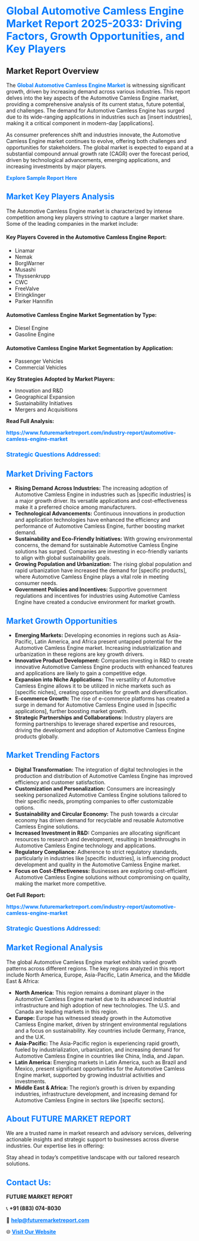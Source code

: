 <h1 style="color: #007BFF;">Global Automotive Camless Engine Market Report 2025-2033: Driving Factors, Growth Opportunities, and Key Players</h1>

<section id="overview">
<h2>Market Report Overview</h2>
<p>The <a href="https://www.futuremarketreport.com/industry-report/automotive-camless-engine-market" style="color: #007BFF; text-decoration: none;"><strong>Global Automotive Camless Engine Market</strong></a> is witnessing significant growth, driven by increasing demand across various industries. This report delves into the key aspects of the Automotive Camless Engine market, providing a comprehensive analysis of its current status, future potential, and challenges. The demand for Automotive Camless Engine has surged due to its wide-ranging applications in industries such as [insert industries], making it a critical component in modern-day [applications].</p>
<p>As consumer preferences shift and industries innovate, the Automotive Camless Engine market continues to evolve, offering both challenges and opportunities for stakeholders. The global market is expected to expand at a substantial compound annual growth rate (CAGR) over the forecast period, driven by technological advancements, emerging applications, and increasing investments by major players.</p>
</section>

<section id="overview">
<p><a href="https://www.futuremarketreport.com/request-sample/reportId=41275" style="color: #007BFF; text-decoration: none;"><strong>Explore Sample Report Here</strong></a></p>
</section>

<section id="key-players">
<h2 style="color: #007BFF;">Market Key Players Analysis</h2>
<p>The Automotive Camless Engine market is characterized by intense competition among key players striving to capture a larger market share. Some of the leading companies in the market include:</p>
<h4>Key Players Covered in the Automotive Camless Engine Report:</h4>
<ul><li>Linamar</li><li>Nemak</li><li>BorgWarner</li><li>Musashi</li><li>Thyssenkrupp</li><li>CWC</li><li>FreeValve</li><li>Elringklinger</li><li>Parker Hannifin</li></ul>
<h4>Automotive Camless Engine Market Segmentation by Type:</h4>
<ul><li>Diesel Engine</li><li>Gasoline Engine</li></ul>

<h4>Automotive Camless Engine Market Segmentation by Application:</h4>
<ul><li>Passenger Vehicles</li><li>Commercial Vehicles</li></ul>
<p><strong>Key Strategies Adopted by Market Players:</strong></p>
<ul>
<li>Innovation and R&D</li>
<li>Geographical Expansion</li>
<li>Sustainability Initiatives</li>
<li>Mergers and Acquisitions</li>
</ul>
</section>

<section>
<p><strong>Read Full Analysis: </strong></p><a href="https://www.futuremarketreport.com/industry-report/automotive-camless-engine-market" style="color: #007BFF; text-decoration: none;"><strong>https://www.futuremarketreport.com/industry-report/automotive-camless-engine-market</strong></a>
<h3 style="color: #007BFF;">Strategic Questions Addressed:</h3>
</section>

<section id="driving-factors">
<h2 style="color: #007BFF;">Market Driving Factors</h2>
<ul>
<li><strong>Rising Demand Across Industries:</strong> The increasing adoption of Automotive Camless Engine in industries such as [specific industries] is a major growth driver. Its versatile applications and cost-effectiveness make it a preferred choice among manufacturers.</li>
<li><strong>Technological Advancements:</strong> Continuous innovations in production and application technologies have enhanced the efficiency and performance of Automotive Camless Engine, further boosting market demand.</li>
<li><strong>Sustainability and Eco-Friendly Initiatives:</strong> With growing environmental concerns, the demand for sustainable Automotive Camless Engine solutions has surged. Companies are investing in eco-friendly variants to align with global sustainability goals.</li>
<li><strong>Growing Population and Urbanization:</strong> The rising global population and rapid urbanization have increased the demand for [specific products], where Automotive Camless Engine plays a vital role in meeting consumer needs.</li>
<li><strong>Government Policies and Incentives:</strong> Supportive government regulations and incentives for industries using Automotive Camless Engine have created a conducive environment for market growth.</li>
</ul>
</section>

<section id="growth-opportunities">
<h2 style="color: #007BFF;">Market Growth Opportunities</h2>
<ul>
<li><strong>Emerging Markets:</strong> Developing economies in regions such as Asia-Pacific, Latin America, and Africa present untapped potential for the Automotive Camless Engine market. Increasing industrialization and urbanization in these regions are key growth drivers.</li>
<li><strong>Innovative Product Development:</strong> Companies investing in R&D to create innovative Automotive Camless Engine products with enhanced features and applications are likely to gain a competitive edge.</li>
<li><strong>Expansion into Niche Applications:</strong> The versatility of Automotive Camless Engine allows it to be utilized in niche markets such as [specific niches], creating opportunities for growth and diversification.</li>
<li><strong>E-commerce Growth:</strong> The rise of e-commerce platforms has created a surge in demand for Automotive Camless Engine used in [specific applications], further boosting market growth.</li>
<li><strong>Strategic Partnerships and Collaborations:</strong> Industry players are forming partnerships to leverage shared expertise and resources, driving the development and adoption of Automotive Camless Engine products globally.</li>
</ul>
</section>

<section id="trending-factors">
<h2 style="color: #007BFF;">Market Trending Factors</h2>
<ul>
<li><strong>Digital Transformation:</strong> The integration of digital technologies in the production and distribution of Automotive Camless Engine has improved efficiency and customer satisfaction.</li>
<li><strong>Customization and Personalization:</strong> Consumers are increasingly seeking personalized Automotive Camless Engine solutions tailored to their specific needs, prompting companies to offer customizable options.</li>
<li><strong>Sustainability and Circular Economy:</strong> The push towards a circular economy has driven demand for recyclable and reusable Automotive Camless Engine solutions.</li>
<li><strong>Increased Investment in R&D:</strong> Companies are allocating significant resources to research and development, resulting in breakthroughs in Automotive Camless Engine technology and applications.</li>
<li><strong>Regulatory Compliance:</strong> Adherence to strict regulatory standards, particularly in industries like [specific industries], is influencing product development and quality in the Automotive Camless Engine market.</li>
<li><strong>Focus on Cost-Effectiveness:</strong> Businesses are exploring cost-efficient Automotive Camless Engine solutions without compromising on quality, making the market more competitive.</li>
</ul>
</section>

<section>
<p><strong>Get Full Report: </strong></p><a href="https://www.futuremarketreport.com/industry-report/automotive-camless-engine-market" style="color: #007BFF; text-decoration: none;"><strong>https://www.futuremarketreport.com/industry-report/automotive-camless-engine-market</strong></a>
<h3 style="color: #007BFF;">Strategic Questions Addressed:</h3>
</section>


<section id="regional-analysis">
<h2 style="color: #007BFF;">Market Regional Analysis</h2>
<p>The global Automotive Camless Engine market exhibits varied growth patterns across different regions. The key regions analyzed in this report include North America, Europe, Asia-Pacific, Latin America, and the Middle East & Africa:</p>
<ul>
<li><strong>North America:</strong> This region remains a dominant player in the Automotive Camless Engine market due to its advanced industrial infrastructure and high adoption of new technologies. The U.S. and Canada are leading markets in this region.</li>
<li><strong>Europe:</strong> Europe has witnessed steady growth in the Automotive Camless Engine market, driven by stringent environmental regulations and a focus on sustainability. Key countries include Germany, France, and the U.K.</li>
<li><strong>Asia-Pacific:</strong> The Asia-Pacific region is experiencing rapid growth, fueled by industrialization, urbanization, and increasing demand for Automotive Camless Engine in countries like China, India, and Japan.</li>
<li><strong>Latin America:</strong> Emerging markets in Latin America, such as Brazil and Mexico, present significant opportunities for the Automotive Camless Engine market, supported by growing industrial activities and investments.</li>
<li><strong>Middle East & Africa:</strong> The region’s growth is driven by expanding industries, infrastructure development, and increasing demand for Automotive Camless Engine in sectors like [specific sectors].</li>
</ul>
</section>

<footer>
<h2 style="color: #007BFF;">About FUTURE MARKET REPORT</h2>
<p>We are a trusted name in market research and advisory services, delivering actionable insights and strategic support to businesses across diverse industries. Our expertise lies in offering:</p>

<p>Stay ahead in today’s competitive landscape with our tailored research solutions.</p>

<h2 style="color: #007BFF;">Contact Us:</h2>
<p><strong>FUTURE MARKET REPORT</strong></p>
<p>📞 <strong>+91 (883) 074-8030</strong></p>
<p>📧 <strong><a href="mailto:help@futuremarketreport.com" style="color: #007BFF;">help@futuremarketreport.com</a></strong></p>
<p>🌐 <strong><a href="https://www.futuremarketreport.com/" style="color: #007BFF;">Visit Our Website</a></strong></p>
</footer>